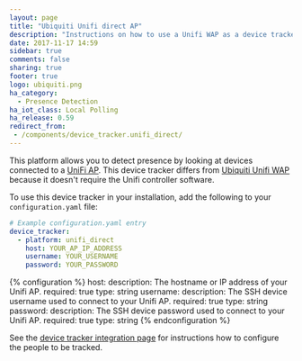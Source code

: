 ```yaml
---
layout: page
title: "Ubiquiti Unifi direct AP"
description: "Instructions on how to use a Unifi WAP as a device tracker."
date: 2017-11-17 14:59
sidebar: true
comments: false
sharing: true
footer: true
logo: ubiquiti.png
ha_category:
  - Presence Detection
ha_iot_class: Local Polling
ha_release: 0.59
redirect_from:
 - /components/device_tracker.unifi_direct/
---
```



This platform allows you to detect presence by looking at devices connected to a [UniFi AP](https://www.ubnt.com/products/#unifi). This device tracker differs from [Ubiquiti Unifi WAP](/components/device_tracker.unifi/) because it doesn't require the Unifi controller software.

To use this device tracker in your installation, add the following to your `configuration.yaml` file:

```yaml
# Example configuration.yaml entry
device_tracker:
  - platform: unifi_direct
    host: YOUR_AP_IP_ADDRESS
    username: YOUR_USERNAME
    password: YOUR_PASSWORD
```

{% configuration %}
host:
  description: The hostname or IP address of your Unifi AP.
  required: true
  type: string
username:
  description: The SSH device username used to connect to your Unifi AP.
  required: true
  type: string
password:
  description: The SSH device password used to connect to your Unifi AP.
  required: true
  type: string
{% endconfiguration %}

See the [device tracker integration page](/components/device_tracker/) for instructions how to configure the people to be tracked.

